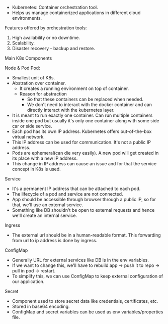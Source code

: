 * Kubernetes: Container orchestration tool.
* Helps us manage containerized applications in different cloud environments.

Features offered by orchestration tools:
1. High availability or no downtime.
2. Scalability.
3. Disaster recovery - backup and restore.


Main K8s Components

Node & Pod
Pod:
* Smallest unit of K8s.
* Abstration over container.
    * It creates a running environment on top of container.
    * Reason for abstraction
        * So that these containers can be replaced when needed.
        * We don't need to interact with the docker container and can directly interact with the kubernetes layer.
* It is meant to run exactly one container. Can run multiple containers inside one pod but usually it's only one container along with some side car or side service.
* Each pod has its own IP address. Kubernetes offers out-of-the-box virtual network.
* This IP address can be used for communication. It's not a public IP address.
* Pods are ephemeral(can die very easily). A new pod will get created in its place with a new IP address.
* This change in IP address can cause an issue and for that the service concept in K8s is used.

Service
* It's a permanent IP address that can be attached to each pod.
* The lifecycle of a pod and service are not connected.
* App should be accessible through browser through a public IP, so for that, we'll use an external service. 
* Something like DB shouldn't be open to external requests and hence we'll create an internal service.

Ingress 
* The external url should be in a human-readable format. This forwarding from url to ip address is done by ingress.

ConfigMap
* Generally URL for external services like DB is in the env variables.
* If we want to change this, we'll have to rebuild app -> push it to repo -> pull in pod -> restart.
* To simplify this, we can use ConfigMap to keep external configuration of our application.

Secret
* Component used to store secret data like credentials, certificates, etc.
* Stored in base64 encoding.
* ConfigMap and secret variables can be used as env variables/properties file.